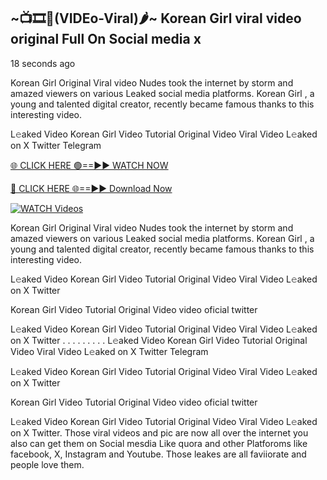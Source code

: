 ## ~📺🎞️👙(VIDEo-Viral)🌶~ Korean Girl     viral video original Full On Social media x 

18 seconds ago

Korean Girl     Original Viral video Nudes took the internet by storm and amazed viewers on various Leaked social media platforms. Korean Girl    , a young and talented digital creator, recently became famous thanks to this interesting video.

L𝚎aked Video Korean Girl     Video Tutorial Original Video Viral Video L𝚎aked on X Twitter Telegram

[🌐 CLICK HERE 🟢==►► WATCH NOW](https://cutt.ly/0rtR8jlR)

[🔴 CLICK HERE 🌐==►► Download Now](https://cutt.ly/SrtR4cwq)

[![WATCH Videos](https://i.imgur.com/dJHk4Zq.gif)](https://cutt.ly/0rtR8jlR)

Korean Girl     Original Viral video Nudes took the internet by storm and amazed viewers on various Leaked social media platforms. Korean Girl     , a young and talented digital creator, recently became famous thanks to this interesting video.

L𝚎aked Video Korean Girl     Video Tutorial Original Video Viral Video L𝚎aked on X Twitter

Korean Girl     Video Tutorial Original Video video oficial twitter

L𝚎aked Video Korean Girl     Video Tutorial Original Video Viral Video L𝚎aked on X Twitter
. . . . . . . . . L𝚎aked Video Korean Girl     Video Tutorial Original Video Viral Video L𝚎aked on X Twitter Telegram

L𝚎aked Video Korean Girl     Video Tutorial Original Video Viral Video L𝚎aked on X Twitter

Korean Girl      Video Tutorial Original Video video oficial twitter

L𝚎aked Video Korean Girl      Video Tutorial Original Video Viral Video L𝚎aked on X Twitter.
Those viral videos and pic are now all over the internet you also can get them on Social mesdia Like quora and other Platforoms like facebook, X, Instagram and Youtube. Those leakes are all faviiorate and people love them.
